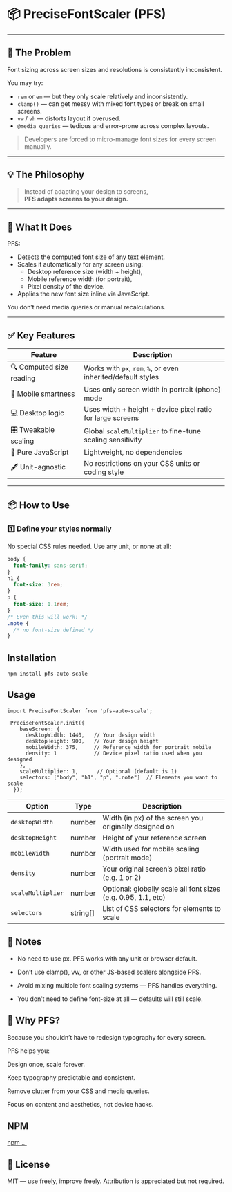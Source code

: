 # 📦 PreciseFontScaler (PFS)

---

## 🐛 The Problem

Font sizing across screen sizes and resolutions is consistently inconsistent.

You may try:

- `rem` or `em` — but they only scale relatively and inconsistently.
- `clamp()` — can get messy with mixed font types or break on small screens.
- `vw` / `vh` — distorts layout if overused.
- `@media queries` — tedious and error-prone across complex layouts.

> Developers are forced to micro-manage font sizes for every screen manually.

---

## 💡 The Philosophy

> Instead of adapting your design to screens,  
> **PFS adapts screens to your design.**

---

## 🚀 What It Does

PFS:

- Detects the computed font size of any text element.
- Scales it automatically for any screen using:
  - Desktop reference size (width + height),
  - Mobile reference width (for portrait),
  - Pixel density of the device.
- Applies the new font size inline via JavaScript.

You don’t need media queries or manual recalculations.

---

## ✅ Key Features

| Feature                  | Description                                                   |
| ------------------------ | ------------------------------------------------------------- |
| 🔍 Computed size reading | Works with `px`, `rem`, `%`, or even inherited/default styles |
| 📱 Mobile smartness      | Uses only screen width in portrait (phone) mode               |
| 💻 Desktop logic         | Uses width + height + device pixel ratio for large screens    |
| 🎛️ Tweakable scaling     | Global `scaleMultiplier` to fine-tune scaling sensitivity     |
| 🧠 Pure JavaScript       | Lightweight, no dependencies                                  |
| 🖋️ Unit-agnostic         | No restrictions on your CSS units or coding style             |

---

## 📦 How to Use

### 1️⃣ Define your styles normally

No special CSS rules needed. Use any unit, or none at all:

```css
body {
  font-family: sans-serif;
}
h1 {
  font-size: 3rem;
}
p {
  font-size: 1.1rem;
}
/* Even this will work: */
.note {
  /* no font-size defined */
}
```

## Installation

```
npm install pfs-auto-scale

```

## Usage

```
import PreciseFontScaler from 'pfs-auto-scale';

```

```
 PreciseFontScaler.init({
    baseScreen: {
      desktopWidth: 1440,   // Your design width
      desktopHeight: 900,   // Your design height
      mobileWidth: 375,     // Reference width for portrait mobile
      density: 1            // Device pixel ratio used when you designed
    },
    scaleMultiplier: 1,      // Optional (default is 1)
    selectors: ["body", "h1", "p", ".note"]  // Elements you want to scale
  });
```

| Option            | Type      | Description                                                   |
| ----------------- | --------- | ------------------------------------------------------------- |
| `desktopWidth`    | number    | Width (in px) of the screen you originally designed on        |
| `desktopHeight`   | number    | Height of your reference screen                               |
| `mobileWidth`     | number    | Width used for mobile scaling (portrait mode)                 |
| `density`         | number    | Your original screen’s pixel ratio (e.g. 1 or 2)              |
| `scaleMultiplier` | number    | Optional: globally scale all font sizes (e.g. 0.95, 1.1, etc) |
| `selectors`       | string\[] | List of CSS selectors for elements to scale                   |

## 📌 Notes

- No need to use px. PFS works with any unit or browser default.

- Don’t use clamp(), vw, or other JS-based scalers alongside PFS.

- Avoid mixing multiple font scaling systems — PFS handles everything.

- You don’t need to define font-size at all — defaults will still scale.

## 🧠 Why PFS?

Because you shouldn’t have to redesign typography for every screen.

PFS helps you:

Design once, scale forever.

Keep typography predictable and consistent.

Remove clutter from your CSS and media queries.

Focus on content and aesthetics, not device hacks.

## NPM

[npm ...](https://www.npmjs.com/package/pfs-auto-scale)

## 📄 License

MIT — use freely, improve freely. Attribution is appreciated but not required.
